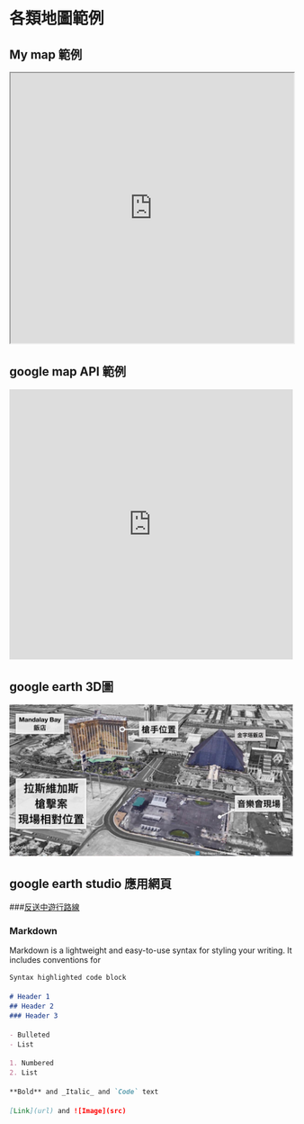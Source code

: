 # 各類地圖範例

## My map 範例
<iframe src="https://www.google.com/maps/d/u/0/embed?mid=1aKqamfOSLCm4MqiLLEyVxkOD4Ng" width="100%" height="480"></iframe>

## google map API 範例
<iframe src="https://snazzymaps.com/embed/183776" width="100%" height="480px" style="border:none;"></iframe>

## google earth 3D圖
![LV槍擊案地點](/LV槍擊2.jpeg)

## google earth studio 應用網頁
###[反送中遊行路線](https://activity.thenewslens.com/hk-extradition-law/)

### Markdown

Markdown is a lightweight and easy-to-use syntax for styling your writing. It includes conventions for

```markdown
Syntax highlighted code block

# Header 1
## Header 2
### Header 3

- Bulleted
- List

1. Numbered
2. List

**Bold** and _Italic_ and `Code` text

[Link](url) and ![Image](src)
```
